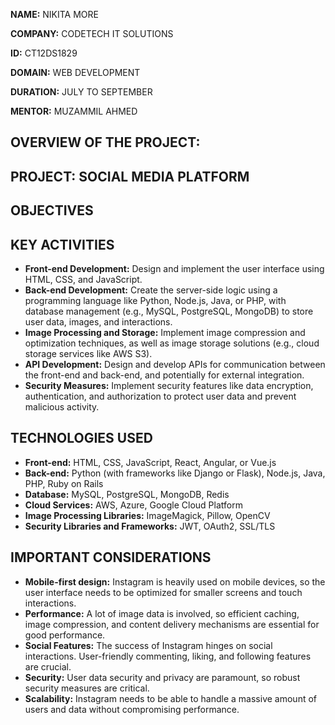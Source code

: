 **NAME:** NIKITA MORE

**COMPANY:** CODETECH IT SOLUTIONS

**ID:** CT12DS1829

**DOMAIN:** WEB DEVELOPMENT

**DURATION:** JULY TO SEPTEMBER

**MENTOR:** MUZAMMIL AHMED


## OVERVIEW OF THE PROJECT:

## PROJECT: SOCIAL MEDIA PLATFORM

## OBJECTIVES
## KEY ACTIVITIES
- **Front-end Development:** Design and implement the user interface using HTML, CSS, and JavaScript.
- **Back-end Development:** Create the server-side logic using a programming language like Python, Node.js, Java, or PHP, with database management (e.g., MySQL, PostgreSQL, MongoDB) to store user data, images, and interactions.
- **Image Processing and Storage:** Implement image compression and optimization techniques, as well as image storage solutions (e.g., cloud storage services like AWS S3).
- **API Development:** Design and develop APIs for communication between the front-end and back-end, and potentially for external integration.
- **Security Measures:** Implement security features like data encryption, authentication, and authorization to protect user data and prevent malicious activity.

## TECHNOLOGIES USED
- **Front-end:** HTML, CSS, JavaScript, React, Angular, or Vue.js
- **Back-end:** Python (with frameworks like Django or Flask), Node.js, Java, PHP, Ruby on Rails
- **Database:** MySQL, PostgreSQL, MongoDB, Redis
- **Cloud Services:** AWS, Azure, Google Cloud Platform
- **Image Processing Libraries:** ImageMagick, Pillow, OpenCV
- **Security Libraries and Frameworks:** JWT, OAuth2, SSL/TLS

## IMPORTANT CONSIDERATIONS
- **Mobile-first design:** Instagram is heavily used on mobile devices, so the user interface needs to be optimized for smaller screens and touch interactions.
- **Performance:** A lot of image data is involved, so efficient caching, image compression, and content delivery mechanisms are essential for good performance.
- **Social Features:** The success of Instagram hinges on social interactions. User-friendly commenting, liking, and following features are crucial.
- **Security:** User data security and privacy are paramount, so robust security measures are critical.
- **Scalability:** Instagram needs to be able to handle a massive amount of users and data without compromising performance.
